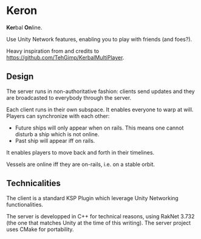 Keron
=====

**Ker**bal **On**line.

Use Unity Network features, enabling you to play with friends (and foes?).

Heavy inspiration from and credits to https://github.com/TehGimp/KerbalMultiPlayer.

Design
------

The server runs in non-authoritative fashion: clients send updates and they are broadcasted to everybody through the server.

Each client runs in their own subspace. It enables everyone to warp at will.
Players can synchronize with each other:

* Future ships will only appear when on rails. This means one cannot disturb a ship which is not online.
* Past ship will appear iff on rails.

It enables players to move back and forth in their timelines.

Vessels are online iff they are on-rails, i.e. on a stable orbit.


Technicalities
--------------

The client is a standard KSP Plugin which leverage Unity Networking functionalities.

The server is developped in C++ for technical reasons, using RakNet 3.732 (the one that matches Unity at the time of this writing).
The server project uses CMake for portability.

